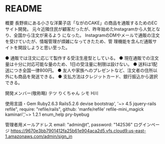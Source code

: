 # README

概要
長野県にある小さな洋菓子店「ながのCAKE」の商品を通販するためのECサイト開発。
元々近隣住民が顧客だったが、昨年始めたInstagramから人気となり、全国から注文が来るよう
になった。
InstagramのDMやメールで通販の注文を受けていたが、情報管理が煩雑になってきたため、管
理機能を含んだ通販サイトを開設しようと思い至った。

● 通販では注文に応じて製作する受注生産型としている。
● 現在通販での注文量は十分に対応可能な量のため、1日の受注量に制限は設けない。
● 送料は1配送につき全国一律800円。
● 友人や家族へのプレゼントなど、注文者の住所以外にも商品を発送できる。
● 支払方法はクレジットカード、銀行振込から選択できる。

開発メンバー(敬称略)
テツ
りくちゃん
シモ
H川

使用言語・Gem
Ruby2.6.3
Rails5.2.6
devise
bootstrap', '~> 4.5
jquery-rails
refile", require: "refile/rails", github: 'manfe/refile'
refile-mini_magick
kaminari','~> 1.2.1
enum_help
pry-byebug

管理者用メールアドレス
email: "admin@t",
password: "142536"
ログインページ
https://9670e3bb7901412fa25b61e904aca2d5.vfs.cloud9.us-east-1.amazonaws.com/admin/sign_in

